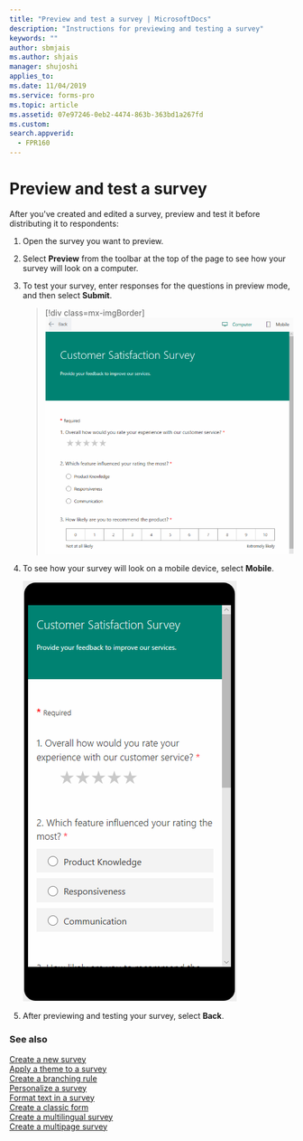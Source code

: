 ```yaml
---
title: "Preview and test a survey | MicrosoftDocs"
description: "Instructions for previewing and testing a survey"
keywords: ""
author: sbmjais
ms.author: shjais
manager: shujoshi
applies_to: 
ms.date: 11/04/2019
ms.service: forms-pro
ms.topic: article
ms.assetid: 07e97246-0eb2-4474-863b-363bd1a267fd
ms.custom: 
search.appverid:
  - FPR160
---
```


# Preview and test a survey

After you've created and edited a survey, preview and test it before distributing it to respondents:

1.  Open the survey you want to preview.

2.  Select **Preview** from the toolbar at the top of the page to see how your survey will look on a computer.

3.  To test your survey, enter responses for the questions in preview mode, and then select **Submit**.

    > [!div class=mx-imgBorder]
    > ![Preview a survey on a computer](media/preview-survey-computer.png "Preview a survey on a computer")

4.  To see how your survey will look on a mobile device, select **Mobile**.

    ![Preview a survey on a mobile device](media/preview-survey-mobile.png "Preview a survey on a mobile device")

5.  After previewing and testing your survey, select **Back**.

### See also

[Create a new survey](create-new-survey.md)<br>
[Apply a theme to a survey](apply-theme.md)<br>
[Create a branching rule](create-branching-rule.md)<br>
[Personalize a survey](personalize-survey.md)<br>
[Format text in a survey](survey-text-format.md)<br>
[Create a classic form](create-classic-form.md)<br>
[Create a multilingual survey](create-multilingual-survey.md)<br>
[Create a multipage survey](create-multipage-survey.md)

